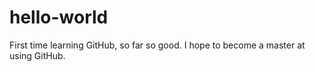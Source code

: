 # hello-world

First time learning GitHub, so far so good.
I hope to become a master at using GitHub.
